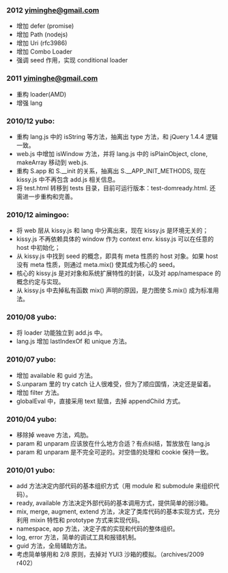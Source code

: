 ### 2012 yiminghe@gmail.com

 - 增加 defer (promise)
 - 增加 Path (nodejs)
 - 增加 Uri (rfc3986)
 - 增加 Combo Loader
 - 强调 seed 作用，实现 conditional loader

### 2011 yiminghe@gmail.com

 - 重构 loader(AMD)
 - 增强 lang

### 2010/12 yubo:

 - 重构 lang.js 中的 isString 等方法，抽离出 type 方法，和 jQuery 1.4.4 逻辑一致。
 - web.js 中增加 isWindow 方法，并将 lang.js 中的 isPlainObject, clone, makeArray 移动到 web.js.
 - 重构 S.app 和 S.__init 的关系，抽离出 S.__APP_INIT_METHODS, 现在 kissy.js 中不再包含 add.js 相关信息。
 - 将 test.html 转移到 tests 目录，目前可运行版本：test-domready.html. 还需进一步重构和完善。

### 2010/12 aimingoo:

 - 将 web 层从 kissy.js 和 lang 中分离出来，现在 kissy.js 是环境无关的；
 - kissy.js 不再依赖具体的 window 作为 context env. kissy.js 可以在任意的 host 中初始化；
 - 从 kissy.js 中找到 seed 的概念，即具有 meta 性质的 host 对象。如果 host 没有 meta 性质，则通过 meta.mix() 使其成为核心的 seed。
 - 核心的 kissy.js 是对对象和系统扩展特性的封装，以及对 app/namespace 的概念约定与实现。
 - 从 kissy.js 中去掉私有函数 mix() 声明的原因，是力图使 S.mix() 成为标准用法。

### 2010/08 yubo:

 - 将 loader 功能独立到 add.js 中。
 - lang.js 增加 lastIndexOf 和 unique 方法。

### 2010/07 yubo:

 - 增加 available 和 guid 方法。
 - S.unparam 里的 try catch 让人很难受，但为了顺应国情，决定还是留着。
 - 增加 filter 方法。
 - globalEval 中，直接采用 text 赋值，去掉 appendChild 方式。

### 2010/04 yubo:

 - 移除掉 weave 方法，鸡肋。
 - param 和 unparam 应该放在什么地方合适？有点纠结，暂放放在 lang.js
 - param 和 unparam 是不完全可逆的。对空值的处理和 cookie 保持一致。

### 2010/01 yubo:

 - add 方法决定内部代码的基本组织方式（用 module 和 submodule 来组织代码）。
 - ready, available 方法决定外部代码的基本调用方式，提供简单的弱沙箱。
 - mix, merge, augment, extend 方法，决定了类库代码的基本实现方式，充分利用 mixin 特性和 prototype 方式来实现代码。
 - namespace, app 方法，决定子库的实现和代码的整体组织。
 - log, error 方法，简单的调试工具和报错机制。
 - guid 方法，全局辅助方法。
 - 考虑简单够用和 2/8 原则，去掉对 YUI3 沙箱的模拟。（archives/2009 r402）
